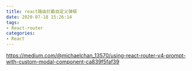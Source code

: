 ```yaml
---
title: react路由拦截自定义弹框
date: 2020-07-18 15:26:14
tags:
- React-router
categories:
- React
---
```


 https://medium.com/@michaelchan_13570/using-react-router-v4-prompt-with-custom-modal-component-ca839f5faf39 